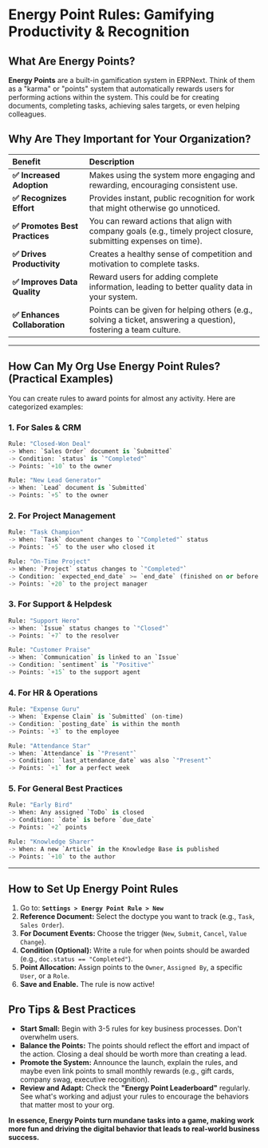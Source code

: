 # Energy Point Rules: Gamifying Productivity & Recognition

## What Are Energy Points?

**Energy Points** are a built-in gamification system in ERPNext. Think of them as a "karma" or "points" system that automatically rewards users for performing actions within the system. This could be for creating documents, completing tasks, achieving sales targets, or even helping colleagues.

## Why Are They Important for Your Organization?

| Benefit | Description |
| :--- | :--- |
| **✅ Increased Adoption** | Makes using the system more engaging and rewarding, encouraging consistent use. |
| **✅ Recognizes Effort** | Provides instant, public recognition for work that might otherwise go unnoticed. |
| **✅ Promotes Best Practices** | You can reward actions that align with company goals (e.g., timely project closure, submitting expenses on time). |
| **✅ Drives Productivity** | Creates a healthy sense of competition and motivation to complete tasks. |
| **✅ Improves Data Quality** | Reward users for adding complete information, leading to better quality data in your system. |
| **✅ Enhances Collaboration** | Points can be given for helping others (e.g., solving a ticket, answering a question), fostering a team culture. |

---

## How Can My Org Use Energy Point Rules? (Practical Examples)

You can create rules to award points for almost any activity. Here are categorized examples:

### 1. For Sales & CRM
```python
Rule: "Closed-Won Deal"
-> When: `Sales Order` document is `Submitted`
-> Condition: `status` is `"Completed"`
-> Points: `+10` to the owner
```
```python
Rule: "New Lead Generator"
-> When: `Lead` document is `Submitted`
-> Points: `+5` to the owner
```

### 2. For Project Management
```python
Rule: "Task Champion"
-> When: `Task` document changes to `"Completed"` status
-> Points: `+5` to the user who closed it
```
```python
Rule: "On-Time Project"
-> When: `Project` status changes to `"Completed"`
-> Condition: `expected_end_date` >= `end_date` (finished on or before deadline)
-> Points: `+20` to the project manager
```

### 3. For Support & Helpdesk
```python
Rule: "Support Hero"
-> When: `Issue` status changes to `"Closed"`
-> Points: `+7` to the resolver
```
```python
Rule: "Customer Praise"
-> When: `Communication` is linked to an `Issue`
-> Condition: `sentiment` is `"Positive"`
-> Points: `+15` to the support agent
```

### 4. For HR & Operations
```python
Rule: "Expense Guru"
-> When: `Expense Claim` is `Submitted` (on-time)
-> Condition: `posting_date` is within the month
-> Points: `+3` to the employee
```
```python
Rule: "Attendance Star"
-> When: `Attendance` is `"Present"`
-> Condition: `last_attendance_date` was also `"Present"`
-> Points: `+1` for a perfect week
```

### 5. For General Best Practices
```python
Rule: "Early Bird"
-> When: Any assigned `ToDo` is closed
-> Condition: `date` is before `due_date`
-> Points: `+2` points
```
```python
Rule: "Knowledge Sharer"
-> When: A new `Article` in the Knowledge Base is published
-> Points: `+10` to the author
```

---

## How to Set Up Energy Point Rules

1.  Go to: **`Settings > Energy Point Rule > New`**
2.  **Reference Document:** Select the doctype you want to track (e.g., `Task`, `Sales Order`).
3.  **For Document Events:** Choose the trigger (`New`, `Submit`, `Cancel`, `Value Change`).
4.  **Condition (Optional):** Write a rule for when points should be awarded (e.g., `doc.status == "Completed"`).
5.  **Point Allocation:** Assign points to the `Owner`, `Assigned By`, a specific `User`, or a `Role`.
6.  **Save and Enable.** The rule is now active!

## Pro Tips & Best Practices

*   **Start Small:** Begin with 3-5 rules for key business processes. Don't overwhelm users.
*   **Balance the Points:** The points should reflect the effort and impact of the action. Closing a deal should be worth more than creating a lead.
*   **Promote the System:** Announce the launch, explain the rules, and maybe even link points to small monthly rewards (e.g., gift cards, company swag, executive recognition).
*   **Review and Adapt:** Check the **"Energy Point Leaderboard"** regularly. See what's working and adjust your rules to encourage the behaviors that matter most to your org.

**In essence, Energy Points turn mundane tasks into a game, making work more fun and driving the digital behavior that leads to real-world business success.**